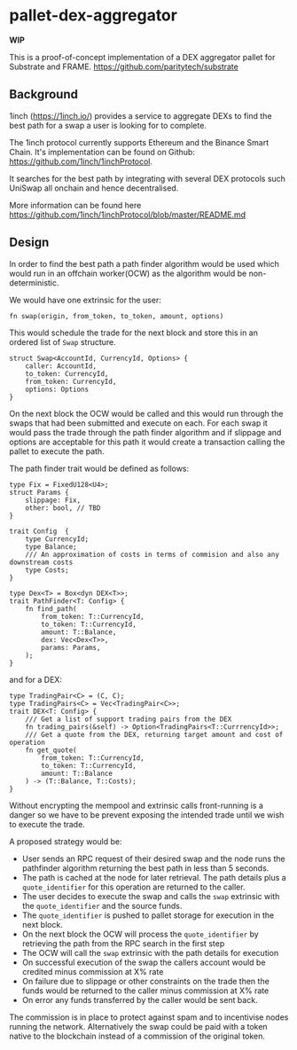 # pallet-dex-aggregator

**WIP**

This is a proof-of-concept implementation of a DEX aggregator pallet for Substrate and FRAME.  https://github.com/paritytech/substrate

## Background

1inch (https://1inch.io/) provides a service to aggregate DEXs to find the best path for a swap a user is looking for to complete. 

The 1inch protocol currently supports Ethereum and the Binance Smart Chain.  It's implementation can be found on Github: https://github.com/1inch/1inchProtocol.

It searches for the best path by integrating with several DEX protocols such UniSwap all onchain and hence decentralised.

More information can be found here https://github.com/1inch/1inchProtocol/blob/master/README.md

## Design

In order to find the best path a path finder algorithm would be used which would run in an offchain worker(OCW) as the algorithm would be non-deterministic.

We would have one extrinsic for the user:

`fn swap(origin, from_token, to_token, amount, options)`

This would schedule the trade for the next block and store this in an ordered list of `Swap` structure.

```
struct Swap<AccountId, CurrencyId, Options> {
    caller: AccountId,
    to_token: CurrencyId,
    from_token: CurrencyId,
    options: Options
}
```

On the next block the OCW would be called and this would run through the swaps that had been submitted and execute on each.  For each swap it would pass the trade through the path finder algorithm and if slippage and options are acceptable for this path it would create a transaction calling the pallet to execute the path.

The path finder trait would be defined as follows:

```
type Fix = FixedU128<U4>;
struct Params {
    slippage: Fix,
    other: bool, // TBD
}

trait Config  {
    type CurrencyId;
    type Balance;
    /// An approximation of costs in terms of commision and also any downstream costs
    type Costs;
}

type Dex<T> = Box<dyn DEX<T>>;
trait PathFinder<T: Config> {
    fn find_path(
        from_token: T::CurrencyId, 
        to_token: T::CurrencyId, 
        amount: T::Balance, 
        dex: Vec<Dex<T>>,       
        params: Params,
    );
}

```

and for a DEX:

```
type TradingPair<C> = (C, C);
type TradingPairs<C> = Vec<TradingPair<C>>;
trait DEX<T: Config> {
    /// Get a list of support trading pairs from the DEX
    fn trading_pairs(&self) -> Option<TradingPairs<T::CurrrencyId>>;
    /// Get a quote from the DEX, returning target amount and cost of operation
    fn get_quote(
        from_token: T::CurrencyId, 
        to_token: T::CurrencyId, 
        amount: T::Balance
    ) -> (T::Balance, T::Costs);
}
```

Without encrypting the mempool and extrinsic calls front-running is a danger so we have to be prevent exposing the 
intended trade until we wish to execute the trade.

A proposed strategy would be:
- User sends an RPC request of their desired swap and the node runs the pathfinder algorithm returning the best path 
in less than 5 seconds.  
- The path is cached at the node for later retrieval. The path details plus a `quote_identifier` for this operation are returned to the caller.
- The user decides to execute the swap and calls the `swap` extrinsic with the `quote_identifier` and the source funds.
- The `quote_identifier` is pushed to pallet storage for execution in the next block.
- On the next block the OCW will process the `quote_identifier` by retrieving the path from the RPC search in the first step
- The OCW will call the `swap` extrinsic with the path details for execution
- On successful execution of the swap the callers account would be credited minus commission at X% rate
- On failure due to slippage or other constraints on the trade then the funds would be returned to the caller minus commission at X% rate
- On error any funds transferred by the caller would be sent back.

The commission is in place to protect against spam and to incentivise nodes running the network.
Alternatively the swap could be paid with a token native to the blockchain instead of a commission of the original token.
